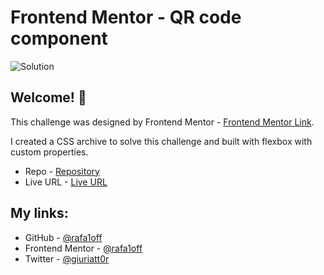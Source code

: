 # Frontend Mentor - QR code component

![Solution](./design/solution.jpg)

## Welcome! 👋

This challenge was designed by Frontend Mentor - [Frontend Mentor Link](https://www.frontendmentor.io).

I created a CSS archive to solve this challenge and built with flexbox with custom properties.

- Repo - [Repository](https://github.com/rafa1off/qr-code-component-main)
- Live URL - [Live URL](https://rafa1off.github.io/qr-code-component-main/)

## My links:

- GitHub - [@rafa1off](https://github.com/rafa1off)
- Frontend Mentor - [@rafa1off](https://www.frontendmentor.io/profile/rafa1off)
- Twitter - [@giuriatt0r](https://www.twitter.com/giuriatt0r)